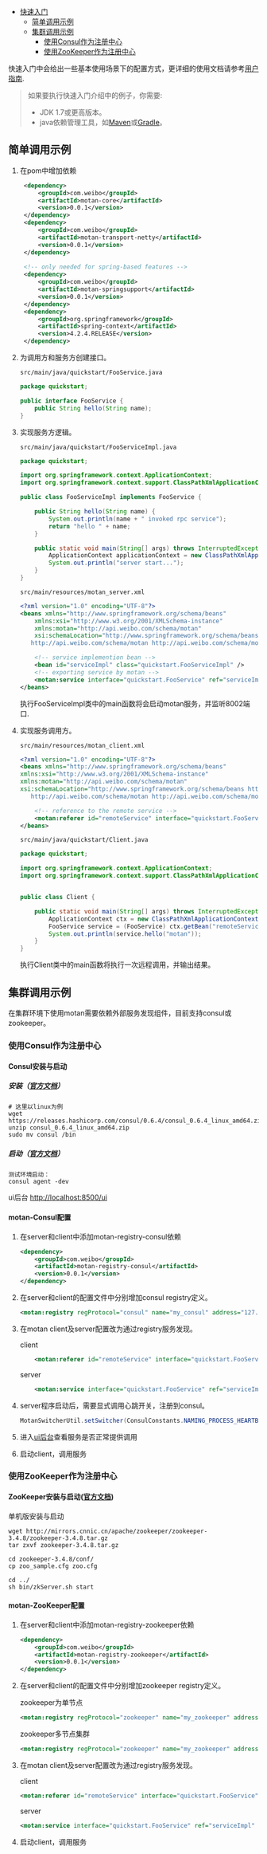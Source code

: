 - [快速入门](#)
  - [简单调用示例](#简单调用示例)
  - [集群调用示例](#集群调用示例)
    - [使用Consul作为注册中心](#使用Consul作为注册中心)
    - [使用ZooKeeper作为注册中心](#使用Zookeeper作为注册中心)

快速入门中会给出一些基本使用场景下的配置方式，更详细的使用文档请参考[用户指南](zh_userguide).

> 如果要执行快速入门介绍中的例子，你需要:
>  * JDK 1.7或更高版本。
>  * java依赖管理工具，如[Maven][maven]或[Gradle][gradle]。

## <a id="peer-to-peer"></a>简单调用示例

1. 在pom中增加依赖

   ```xml
    <dependency>
        <groupId>com.weibo</groupId>
        <artifactId>motan-core</artifactId>
        <version>0.0.1</version>
    </dependency>
    <dependency>
        <groupId>com.weibo</groupId>
        <artifactId>motan-transport-netty</artifactId>
        <version>0.0.1</version>
    </dependency>
    
    <!-- only needed for spring-based features -->
    <dependency>
        <groupId>com.weibo</groupId>
        <artifactId>motan-springsupport</artifactId>
        <version>0.0.1</version>
    </dependency>
    <dependency>
        <groupId>org.springframework</groupId>
        <artifactId>spring-context</artifactId>
        <version>4.2.4.RELEASE</version>
    </dependency>
   ```

2. 为调用方和服务方创建接口。

    `src/main/java/quickstart/FooService.java`  

    ```java
    package quickstart;

    public interface FooService {
        public String hello(String name);
    }
    ```

3. 实现服务方逻辑。


    `src/main/java/quickstart/FooServiceImpl.java`
    
    ```java
    package quickstart;
    
    import org.springframework.context.ApplicationContext;
    import org.springframework.context.support.ClassPathXmlApplicationContext;
    
    public class FooServiceImpl implements FooService {
    
        public String hello(String name) {
            System.out.println(name + " invoked rpc service");
            return "hello " + name;
        }
    
        public static void main(String[] args) throws InterruptedException {
            ApplicationContext applicationContext = new ClassPathXmlApplicationContext("classpath:motan_server.xml");
            System.out.println("server start...");
        }
    }
    ```
    
    `src/main/resources/motan_server.xml`
    
    ```xml
    <?xml version="1.0" encoding="UTF-8"?>
    <beans xmlns="http://www.springframework.org/schema/beans"
    	xmlns:xsi="http://www.w3.org/2001/XMLSchema-instance"
    	xmlns:motan="http://api.weibo.com/schema/motan"
    	xsi:schemaLocation="http://www.springframework.org/schema/beans http://www.springframework.org/schema/beans/spring-beans-2.5.xsd
       http://api.weibo.com/schema/motan http://api.weibo.com/schema/motan.xsd">

        <!-- service implemention bean -->
        <bean id="serviceImpl" class="quickstart.FooServiceImpl" />
        <!-- exporting service by motan -->
        <motan:service interface="quickstart.FooService" ref="serviceImpl" export="8002" />
    </beans>
    ```
    
    执行FooServiceImpl类中的main函数将会启动motan服务，并监听8002端口.

4. 实现服务调用方。

    `src/main/resources/motan_client.xml`

    ```xml
    <?xml version="1.0" encoding="UTF-8"?>
    <beans xmlns="http://www.springframework.org/schema/beans"
    xmlns:xsi="http://www.w3.org/2001/XMLSchema-instance"
    xmlns:motan="http://api.weibo.com/schema/motan"
    xsi:schemaLocation="http://www.springframework.org/schema/beans http://www.springframework.org/schema/beans/spring-beans-2.5.xsd
       http://api.weibo.com/schema/motan http://api.weibo.com/schema/motan.xsd">

        <!-- reference to the remote service -->
        <motan:referer id="remoteService" interface="quickstart.FooService" directUrl="localhost:8002"/>
    </beans>
    ```

    `src/main/java/quickstart/Client.java`

    ```java
    package quickstart;

    import org.springframework.context.ApplicationContext;
    import org.springframework.context.support.ClassPathXmlApplicationContext;


    public class Client {
    
        public static void main(String[] args) throws InterruptedException {
            ApplicationContext ctx = new ClassPathXmlApplicationContext("classpath:motan_client.xml");
            FooService service = (FooService) ctx.getBean("remoteService");
            System.out.println(service.hello("motan"));
        }
    }
    ```
    
    执行Client类中的main函数将执行一次远程调用，并输出结果。
    
    
## <a id="cluster"></a>集群调用示例

在集群环境下使用motan需要依赖外部服务发现组件，目前支持consul或zookeeper。

### <a id="consul"></a>使用Consul作为注册中心

#### <a id="consul-start"></a>Consul安装与启动

##### 安装（[官方文档](https://www.consul.io/intro/getting-started/install.html)）
    
    # 这里以linux为例
    wget https://releases.hashicorp.com/consul/0.6.4/consul_0.6.4_linux_amd64.zip
    unzip consul_0.6.4_linux_amd64.zip
    sudo mv consul /bin
    
##### 启动（[官方文档](https://www.consul.io/intro/getting-started/agent.html)）

    测试环境启动：
    consul agent -dev
    
ui后台 [http://localhost:8500/ui](http://localhost:8500/ui)

#### <a id="motan-consul"></a>motan-Consul配置

1. 在server和client中添加motan-registry-consul依赖

    ```xml
    <dependency>
        <groupId>com.weibo</groupId>
        <artifactId>motan-registry-consul</artifactId>
        <version>0.0.1</version>
    </dependency>
    ```

2. 在server和client的配置文件中分别增加consul registry定义。

    ```xml
    <motan:registry regProtocol="consul" name="my_consul" address="127.0.0.1:8500"/>
    ```   

3. 在motan client及server配置改为通过registry服务发现。

    client 

    ```xml
        <motan:referer id="remoteService" interface="quickstart.FooService" registry="my_consul"/>
    ```

    server

    ```xml
        <motan:service interface="quickstart.FooService" ref="serviceImpl" registry="my_consul" export="8002" />
    ```

4. server程序启动后，需要显式调用心跳开关，注册到consul。

    ```java
    MotanSwitcherUtil.setSwitcher(ConsulConstants.NAMING_PROCESS_HEARTBEAT_SWITCHER, true)
    ```

5. 进入[ui后台](http://localhost:8500/ui)查看服务是否正常提供调用

6. 启动client，调用服务

### <a id="zookeeper"></a>使用ZooKeeper作为注册中心

#### <a id="zookeeper-start"></a>ZooKeeper安装与启动([官方文档](https://zookeeper.apache.org/doc/trunk/zookeeperStarted.html))

单机版安装与启动

    wget http://mirrors.cnnic.cn/apache/zookeeper/zookeeper-3.4.8/zookeeper-3.4.8.tar.gz
    tar zxvf zookeeper-3.4.8.tar.gz
    
    cd zookeeper-3.4.8/conf/
    cp zoo_sample.cfg zoo.cfg
    
    cd ../
    sh bin/zkServer.sh start

#### <a id="motan-zookeeper"></a>motan-ZooKeeper配置

1. 在server和client中添加motan-registry-zookeeper依赖

    ```xml
    <dependency>
        <groupId>com.weibo</groupId>
        <artifactId>motan-registry-zookeeper</artifactId>
        <version>0.0.1</version>
    </dependency>
    ```

2. 在server和client的配置文件中分别增加zookeeper registry定义。 

    zookeeper为单节点  
    
    ```xml
    <motan:registry regProtocol="zookeeper" name="my_zookeeper" address="127.0.0.1:2181"/>
    ```
    
    zookeeper多节点集群  

    ```xml
    <motan:registry regProtocol="zookeeper" name="my_zookeeper" address="127.0.0.1:2181,127.0.0.1:2182,127.0.0.1:2183"/>
    ```
    
3. 在motan client及server配置改为通过registry服务发现。

    client

    ```xml
    <motan:referer id="remoteService" interface="quickstart.FooService" registry="my_zookeeper"/>
    ```

    server

    ```xml
    <motan:service interface="quickstart.FooService" ref="serviceImpl" registry="my_zookeeper" export="8002" />
    ```

4. 启动client，调用服务


[maven]:https://maven.apache.org
[gradle]:http://gradle.org

